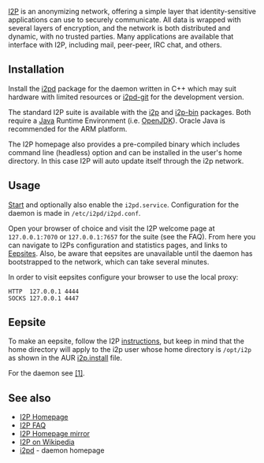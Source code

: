 [I2P](https://geti2p.net/en/about/intro) is an anonymizing network, offering a simple layer that identity-sensitive applications can use to securely communicate. All data is wrapped with several layers of encryption, and the network is both distributed and dynamic, with no trusted parties. Many applications are available that interface with I2P, including mail, peer-peer, IRC chat, and others.

## Installation

Install the [i2pd](https://www.archlinux.org/packages/?name=i2pd) package for the daemon written in C++ which may suit hardware with limited resources or [i2pd-git](https://aur.archlinux.org/packages/i2pd-git/) for the development version.

The standard I2P suite is available with the [i2p](https://aur.archlinux.org/packages/i2p/) and [i2p-bin](https://aur.archlinux.org/packages/i2p-bin/) packages. Both require a [Java](/index.php/Java "Java") Runtime Environment (i.e. [OpenJDK](/index.php/OpenJDK "OpenJDK")). Oracle Java is recommended for the ARM platform.

The I2P homepage also provides a pre-compiled binary which includes command line (headless) option and can be installed in the user's home directory. In this case I2P will auto update itself through the i2p network.

## Usage

[Start](/index.php/Start "Start") and optionally also enable the `i2pd.service`. Configuration for the daemon is made in `/etc/i2pd/i2pd.conf`.

Open your browser of choice and visit the I2P welcome page at `127.0.0.1:7070` or `127.0.0.1:7657` for the suite (see the FAQ). From here you can navigate to I2Ps configuration and statistics pages, and links to [Eepsites](https://en.wikipedia.org/wiki/eepsite "w:eepsite"). Also, be aware that eepsites are unavailable until the daemon has bootstrapped to the network, which can take several minutes.

In order to visit eepsites configure your browser to use the local proxy:

```
HTTP  127.0.0.1 4444
SOCKS 127.0.0.1 4447

```

## Eepsite

To make an eepsite, follow the I2P [instructions](http://127.0.0.1:7658), but keep in mind that the home directory will apply to the i2p user whose home directory is `/opt/i2p` as shown in the AUR [i2p.install](https://aur.archlinux.org/cgit/aur.git/tree/i2p.install?h=i2p) file.

For the daemon see [[1]](https://i2pd.readthedocs.io/en/latest/tutorials/http/#host-anonymous-website).

## See also

*   [I2P Homepage](http://www.i2p2.de)
*   [I2P FAQ](http://www.i2p2.de/faq.html)
*   [I2P Homepage mirror](http://www.i2pproject.net)
*   [I2P on Wikipedia](https://en.wikipedia.org/wiki/I2p "wikipedia:I2p")
*   [i2pd](https://i2pd.website/) - daemon homepage
